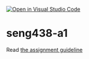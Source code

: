 [![Open in Visual Studio Code](https://classroom.github.com/assets/open-in-vscode-718a45dd9cf7e7f842a935f5ebbe5719a5e09af4491e668f4dbf3b35d5cca122.svg)](https://classroom.github.com/online_ide?assignment_repo_id=13397973&assignment_repo_type=AssignmentRepo)
# seng438-a1

Read [the assignment guideline](seng438-a1.md) 
